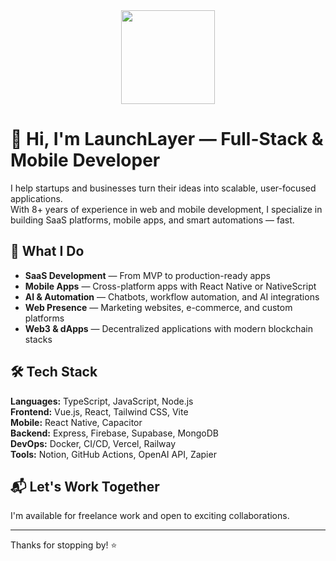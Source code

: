 <div align="center">
  <img height="150" src="https://avatars.githubusercontent.com/u/23258388"  />
</div>

# 👋 Hi, I'm LaunchLayer — Full-Stack & Mobile Developer

I help startups and businesses turn their ideas into scalable, user-focused applications.  
With 8+ years of experience in web and mobile development, I specialize in building SaaS platforms, mobile apps, and smart automations — fast.

## 🚀 What I Do
- **SaaS Development** — From MVP to production-ready apps
- **Mobile Apps** — Cross-platform apps with React Native or NativeScript
- **AI & Automation** — Chatbots, workflow automation, and AI integrations
- **Web Presence** — Marketing websites, e-commerce, and custom platforms
- **Web3 & dApps** — Decentralized applications with modern blockchain stacks

## 🛠 Tech Stack
**Languages:** TypeScript, JavaScript, Node.js  
**Frontend:** Vue.js, React, Tailwind CSS, Vite  
**Mobile:** React Native, Capacitor  
**Backend:** Express, Firebase, Supabase, MongoDB  
**DevOps:** Docker, CI/CD, Vercel, Railway  
**Tools:** Notion, GitHub Actions, OpenAI API, Zapier

## 📬 Let's Work Together
I'm available for freelance work and open to exciting collaborations.  

---

Thanks for stopping by! ⭐
